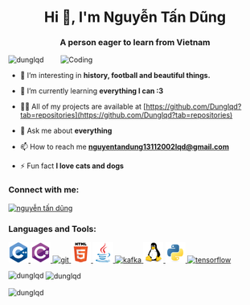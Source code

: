 <h1 align="center">Hi 👋, I'm Nguyễn Tấn Dũng</h1>
<h3 align="center">A person eager to learn from Vietnam</h3>
<img align="right" alt="Coding" width="400" src="https://dribbble.com/shots/15637256-coding/attachments/7428659?mode=media">


<p align="left"> <img src="https://komarev.com/ghpvc/?username=dunglqd&label=Profile%20views&color=0e75b6&style=flat" alt="dunglqd" /> </p>

- 🔭 I’m interesting in **history, football and beautiful things.**

- 🌱 I’m currently learning **everything I can :3**

- 👨‍💻 All of my projects are available at [https://github.com/Dunglqd?tab=repositories](https://github.com/Dunglqd?tab=repositories)

- 💬 Ask me about **everything**

- 📫 How to reach me **nguyentandung13112002lqd@gmail.com**

- ⚡ Fun fact **I love cats and dogs**

<h3 align="left">Connect with me:</h3>
<p align="left">
<a href="https://fb.com/nguyễn tấn dũng" target="blank"><img align="center" src="https://raw.githubusercontent.com/rahuldkjain/github-profile-readme-generator/master/src/images/icons/Social/facebook.svg" alt="nguyễn tấn dũng" height="30" width="40" /></a>
</p>

<h3 align="left">Languages and Tools:</h3>
<p align="left"> <a href="https://www.w3schools.com/cpp/" target="_blank" rel="noreferrer"> <img src="https://raw.githubusercontent.com/devicons/devicon/master/icons/cplusplus/cplusplus-original.svg" alt="cplusplus" width="40" height="40"/> </a> <a href="https://www.w3schools.com/cs/" target="_blank" rel="noreferrer"> <img src="https://raw.githubusercontent.com/devicons/devicon/master/icons/csharp/csharp-original.svg" alt="csharp" width="40" height="40"/> </a> <a href="https://git-scm.com/" target="_blank" rel="noreferrer"> <img src="https://www.vectorlogo.zone/logos/git-scm/git-scm-icon.svg" alt="git" width="40" height="40"/> </a> <a href="https://www.w3.org/html/" target="_blank" rel="noreferrer"> <img src="https://raw.githubusercontent.com/devicons/devicon/master/icons/html5/html5-original-wordmark.svg" alt="html5" width="40" height="40"/> </a> <a href="https://www.java.com" target="_blank" rel="noreferrer"> <img src="https://raw.githubusercontent.com/devicons/devicon/master/icons/java/java-original.svg" alt="java" width="40" height="40"/> </a> <a href="https://kafka.apache.org/" target="_blank" rel="noreferrer"> <img src="https://www.vectorlogo.zone/logos/apache_kafka/apache_kafka-icon.svg" alt="kafka" width="40" height="40"/> </a> <a href="https://www.linux.org/" target="_blank" rel="noreferrer"> <img src="https://raw.githubusercontent.com/devicons/devicon/master/icons/linux/linux-original.svg" alt="linux" width="40" height="40"/> </a> <a href="https://www.python.org" target="_blank" rel="noreferrer"> <img src="https://raw.githubusercontent.com/devicons/devicon/master/icons/python/python-original.svg" alt="python" width="40" height="40"/> </a> <a href="https://www.tensorflow.org" target="_blank" rel="noreferrer"> <img src="https://www.vectorlogo.zone/logos/tensorflow/tensorflow-icon.svg" alt="tensorflow" width="40" height="40"/> </a> </p>

<p><img align="left" src="https://github-readme-stats.vercel.app/api/top-langs?username=dunglqd&show_icons=true&locale=en&layout=compact" alt="dunglqd" /></p>

<p>&nbsp;<img align="center" src="https://github-readme-stats.vercel.app/api?username=dunglqd&show_icons=true&locale=en" alt="dunglqd" /></p>

<p><img align="center" src="https://github-readme-streak-stats.herokuapp.com/?user=dunglqd&" alt="dunglqd" /></p>
